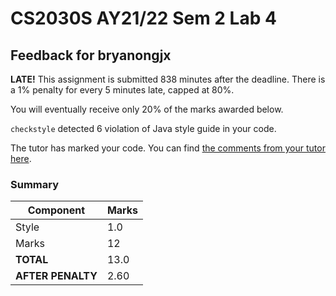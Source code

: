 # CS2030S AY21/22 Sem 2 Lab 4
## Feedback for bryanongjx
**LATE!** This assignment is submitted 838 minutes after the deadline. There is a 1% penalty for every 5 minutes late, capped at 80%.

You will eventually receive only 20% of the marks awarded below.

`checkstyle` detected 6 violation of Java style guide in your code.

The tutor has marked your code. You can find [the comments from your tutor here](https://www.github.com/nus-cs2030s-2122-s2/lab4-bryanongjx/commit/0ef7f8d45e026bcdf583384a0c6969849d26f97f).
### Summary

| Component | Marks |
|-----------|-------|
| Style | 1.0 |
| Marks | 12 |
| **TOTAL** | 13.0 |
| **AFTER PENALTY** | 2.60 |
